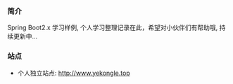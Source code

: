 ### 简介
Spring Boot2.x 学习样例, 个人学习整理记录在此，希望对小伙伴们有帮助哦, 持续更新中...

### 站点
- 个人独立站点: http://www.yekongle.top